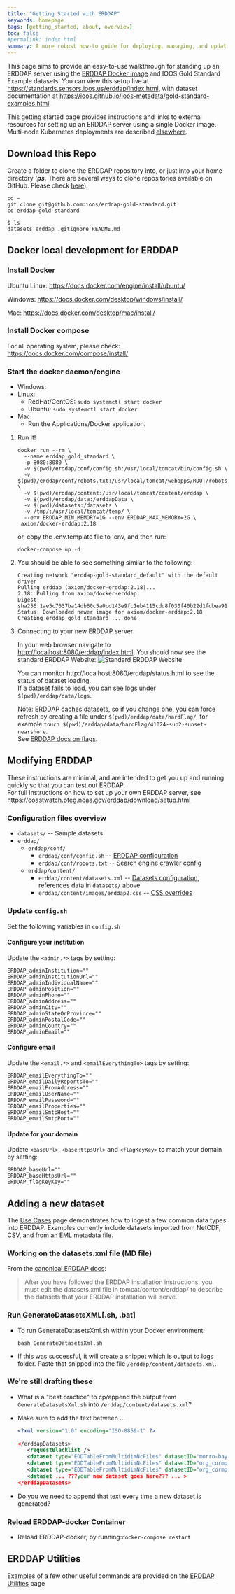 ```yaml
---
title: "Getting Started with ERDDAP"
keywords: homepage
tags: [getting_started, about, overview]
toc: false
#permalink: index.html
summary: A more robust how-to guide for deploying, managing, and updating an erddap server.
---
```


This page aims to provide an easy-to-use walkthrough for standing up an ERDDAP server using the [ERDDAP Docker image](https://github.com/axiom-data-science/docker-erddap) and IOOS Gold Standard 
Example datasets. You can view this setup live at <https://standards.sensors.ioos.us/erddap/index.html>, with dataset documentation at <https://ioos.github.io/ioos-metadata/gold-standard-examples.html>.

This getting started page provides instructions and links to external resources for setting up an ERDDAP server using a single Docker image. Multi-node Kubernetes deployments are described [elsewhere](https://link_to_what_Joe_drafts).

## Download this Repo

Create a folder to clone the ERDDAP repository into, or just into your home directory (***ps.*** There are several ways to clone repositories available on GitHub. Please check [here](https://docs.github.com/en/get-started/getting-started-with-git/about-remote-repositories)):

```
cd ~
git clone git@github.com:ioos/erddap-gold-standard.git
cd erddap-gold-standard
```

```
$ ls
datasets erddap .gitignore README.md
```

## Docker local development for ERDDAP
### Install Docker 

Ubuntu Linux: <https://docs.docker.com/engine/install/ubuntu/>

Windows: <https://docs.docker.com/desktop/windows/install/>

Mac: <https://docs.docker.com/desktop/mac/install/>

### Install Docker compose 
For all operating system, please check: <https://docs.docker.com/compose/install/>

### Start the docker daemon/engine

- Windows:
- Linux:
  - RedHat/CentOS: ```sudo systemctl start docker``` 
  - Ubuntu: ```sudo systemctl start docker```
- Mac: 
  - Run the Applications/Docker application.


1. Run it! 
	```
	docker run --rm \
	  --name erddap_gold_standard \
	  -p 8080:8080 \
	  -v $(pwd)/erddap/conf/config.sh:/usr/local/tomcat/bin/config.sh \
	  -v $(pwd)/erddap/conf/robots.txt:/usr/local/tomcat/webapps/ROOT/robots.txt \
	  -v $(pwd)/erddap/content:/usr/local/tomcat/content/erddap \
	  -v $(pwd)/erddap/data:/erddapData \
	  -v $(pwd)/datasets:/datasets \
	  -v /tmp/:/usr/local/tomcat/temp/ \
	  --env ERDDAP_MIN_MEMORY=1G --env ERDDAP_MAX_MEMORY=2G \
	 axiom/docker-erddap:2.18
	```

	or, copy the .env.template file to .env, and then run:

	```
	docker-compose up -d
	```

2. You should be able to see something similar to the following:

	```
	Creating network "erddap-gold-standard_default" with the default driver
	Pulling erddap (axiom/docker-erddap:2.18)...
	2.18: Pulling from axiom/docker-erddap
	Digest: sha256:1ae5c7637ba14db60c5a0cd143e9fc1eb4115cdd8f030f40b22d1fdbea919ba3
	Status: Downloaded newer image for axiom/docker-erddap:2.18
	Creating erddap_gold_standard ... done
	```

3. Connecting to your new ERDDAP server:

	In your web browser navigate to <http://localhost:8080/erddap/index.html>. 
	You should now see the standard ERDDAP Website:
	![Standard ERDDAP Website](https://github.com/ioos/erddap-gold-standard/raw/gh-pages/_docs/images/standard_erddap_site.png "Standard ERDDAP Site")

	You can monitor http://localhost:8080/erddap/status.html to see the status of dataset loading.   
	If a dataset fails to load, you can see logs under `$(pwd)/erddap/data/logs`.

	Note: ERDDAP caches datasets, so if you change one, you can force refresh by creating a file under `$(pwd)/erddap/data/hardFlag/`, for example `touch $(pwd)/erddap/data/hardFlag/41024-sun2-sunset-nearshore`.  
	See [ERDDAP docs on flags](https://coastwatch.pfeg.noaa.gov/erddap/download/setup.html#hardFlag).


## Modifying ERDDAP

These instructions are minimal, and are intended to get you up and running quickly so that you can test out ERDDAP.  
For full instructions on how to set up your own ERDDAP server, see https://coastwatch.pfeg.noaa.gov/erddap/download/setup.html

### Configuration files overview

* `datasets/` -- Sample datasets
* `erddap/`
    * `erddap/conf/`
      * `erddap/conf/config.sh` -- [ERDDAP configuration](https://github.com/axiom-data-science/docker-erddap#erddap)
      * `erddap/conf/robots.txt` -- [Search engine crawler config](https://coastwatch.pfeg.noaa.gov/erddap/download/setup.html#robots)
    * `erddap/content/`
      * `erddap/content/datasets.xml` -- [Datasets configuration](https://coastwatch.pfeg.noaa.gov/erddap/download/setupDatasetsXml.html), references data in `datasets/` above
      * `erddap/content/images/erddap2.css` -- [CSS overrides](https://coastwatch.pfeg.noaa.gov/erddap/download/setup.html#erddapContent)


### Update `config.sh`

Set the following variables in `config.sh`

#### Configure your institution

Update the `<admin.*>` tags by setting:

```
ERDDAP_adminInstitution=""
ERDDAP_adminInstitutionUrl=""
ERDDAP_adminIndividualName=""
ERDDAP_adminPosition=""
ERDDAP_adminPhone=""
ERDDAP_adminAddress=""
ERDDAP_adminCity=""
ERDDAP_adminStateOrProvince=""
ERDDAP_adminPostalCode=""
ERDDAP_adminCountry=""
ERDDAP_adminEmail=""
```


#### Configure email

Update the `<email.*>` and `<emailEverythingTo>` tags by setting:

```
ERDDAP_emailEverythingTo=""
ERDDAP_emailDailyReportsTo=""
ERDDAP_emailFromAddress=""
ERDDAP_emailUserName=""
ERDDAP_emailPassword=""
ERDDAP_emailProperties=""
ERDDAP_emailSmtpHost=""
ERDDAP_emailSmtpPort=""
```

#### Update for your domain

Update `<baseUrl>`, `<baseHttpsUrl>` and `<flagKeyKey>` to match your domain by setting:

```
ERDDAP_baseUrl=""
ERDDAP_baseHttpsUrl=""
ERDDAP_flagKeyKey=""
```

## Adding a new dataset
The [Use Cases](use-cases.md) page demonstrates how to ingest a few common data types into ERDDAP. Examples currently include datasets imported from NetCDF, CSV, and from an EML metadata file.

### Working on the datasets.xml file (MD file)

From the [canonical ERDDAP docs](https://coastwatch.pfeg.noaa.gov/erddap/download/setupDatasetsXml.html): 
> After you have followed the ERDDAP installation instructions, you must edit the datasets.xml file in tomcat/content/erddap/ to describe the datasets that your ERDDAP installation will serve.

###  Run GenerateDatasetsXML[.sh, .bat]

- To run GenerateDatasetsXml.sh within your Docker environment:

    `bash GenerateDatasetsXml.sh`

- If this was successful, it will create a snippet which is output to logs folder. Paste that snipped into the file `/erddap/content/datasets.xml`. 

### We're still drafting these
- What is a "best practice" to cp/append the output from `GenerateDatasetsXml.sh` into `/erddap/content/datasets.xml`?

- Make sure to add the text between ...
     
     ```xml
    <?xml version="1.0" encoding="ISO-8859-1" ?>
        
    </erddapDatasets>
        <requestBlacklist />
        <dataset type="EDDTableFromMultidimNcFiles" datasetID="morro-bay-bs1-met" active="true"...>
        <dataset type="EDDTableFromMultidimNcFiles" datasetID="org_cormp_cap2" active="true"...>
        <dataset type="EDDTableFromMultidimNcFiles" datasetID="org_cormp_cap2" active="true"...>
        <dataset ... ???your new dataset goes here??? ... >
    </erddapDatasets>     
    ```
          
- Do you we need to append that text every time a new dataset is generated? 

### Reload ERDDAP-docker Container

- Reload ERDDAP-docker, by running:`docker-compose restart` 

## ERDDAP Utilities

Examples of a few other useful commands are provided on the [ERDDAP Utilities](erddap-utils.md) page